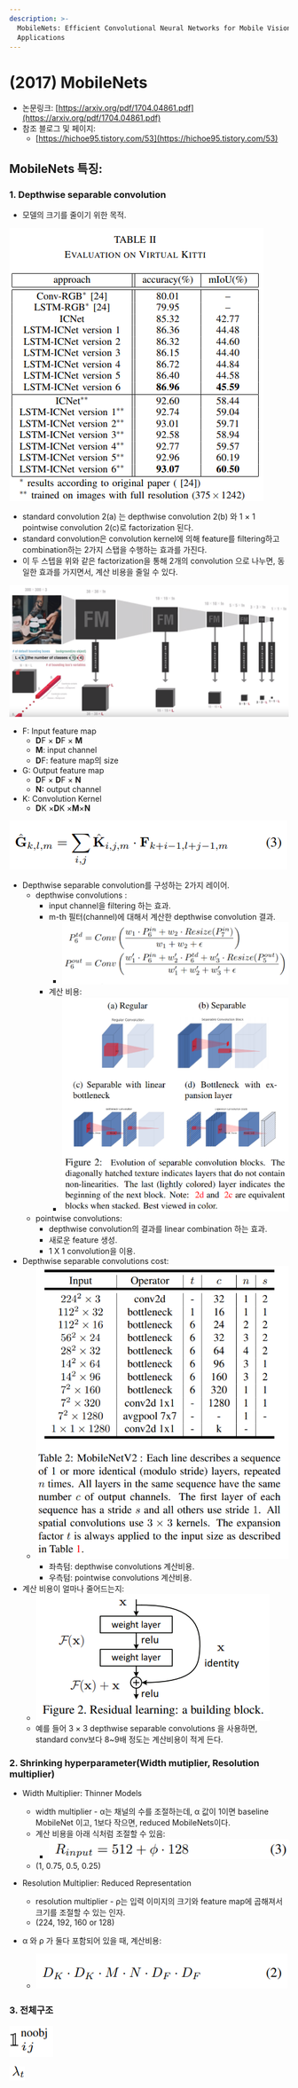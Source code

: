 ```yaml
---
description: >-
  MobileNets: Efficient Convolutional Neural Networks for Mobile Vision
  Applications
---
```


# \(2017\) MobileNets

* 논문링크: [https://arxiv.org/pdf/1704.04861.pdf](https://arxiv.org/pdf/1704.04861.pdf)
* 참조 블로그 및 페이지:
  * [https://hichoe95.tistory.com/53](https://hichoe95.tistory.com/53)

## **MobileNets 특징:**

### 1. Depthwise separable convolution

* 모델의 크기를 줄이기 위한 목적.

![Figure 2. The standard convolutional filters in \(a\) are replaced by two layers: depthwise convolution in \(b\) and pointwise convolution in \(c\) to build a depthwise separable filter.](../.gitbook/assets/image%20%2886%29.png)

* standard convolution 2\(a\) 는 depthwise convolution 2\(b\) 와  1 × 1 pointwise convolution 2\(c\)로 factorization 된다.
* standard convolution은 convolution kernel에 의해 feature를 filtering하고 combination하는 2가지 스탭을 수행하는 효과를 가진다.
* 이 두 스텝을 위와 같은 factorization을 통해  2개의 convolution 으로 나누면, 동일한 효과를 가지면서, 계산 비용을 줄일 수 있다.



![standard convolution &#xACC4;&#xC0B0;&#xC2DD;\(stride-1, padding-1\)&#xC774;&#xB77C;&#xACE0; &#xAC00;&#xC815;.](../.gitbook/assets/image%20%28106%29.png)

* F: Input feature map
  * **D**F × **D**F × **M**
  * **M**: input channel
  * **D**F: feature map의 size
* G: Output feature map
  * **D**F × **D**F × **N**
  * **N:** output channel
* K: Convolution Kernel
  * **D**K ×**D**K ×**M**×**N**

![&#xC2DD;\(1\)&#xC758;  computational cost ](../.gitbook/assets/image%20%28102%29.png)

* Depthwise separable convolution를 구성하는 2가지 레이어.
  * depthwise convolutions : 
    * input channel을 filtering 하는 효과.
    * m-th 필터\(channel\)에 대해서 계산한 depthwise convolution 결과.
      * ![](../.gitbook/assets/image%20%28127%29.png)
    * 계산 비용:
      * ![](../.gitbook/assets/image%20%2894%29.png)
  * pointwise convolutions: 
    * depthwise convolution의 결과를 linear combination 하는 효과.
    * 새로운 feature 생성.
    * 1 X 1 convolution을 이용.
* Depthwise separable convolutions cost:
  * ![](../.gitbook/assets/image%20%2826%29.png)
    * 좌측텀: depthwise convolutions  계산비용.
    * 우측텀: pointwise convolutions 계산비용.
* 계산 비용이 얼마나 줄어드는지:
  * ![](../.gitbook/assets/image%20%2835%29.png)
  * 예를 들어 3 × 3 depthwise separable convolutions 을 사용하면, standard conv보다 8~9배 정도는 계산비용이 적게 든다.

### 2. Shrinking hyperparameter\(Width mutiplier, Resolution multiplier\)

* Width Multiplier: Thinner Models
  * width multiplier - α는 채널의 수를 조절하는데,  α 값이 1이면 baseline MobileNet 이고, 1보다 작으면, reduced MobileNets이다.
  * 계산 비용을 아래 식처럼 조절할 수 있음:
    * ![](../.gitbook/assets/image%20%2831%29.png)
  * \(1, 0.75, 0.5, 0.25\)
* Resolution Multiplier: Reduced Representation

  * resolution multiplier - ρ는 입력 이미지의 크기와 feature map에 곱해져서 크기를 조절할 수 있는 인자.
  * \(224, 192, 160 or 128\)

* α 와 ρ 가 둘다 포함되어 있을 때, 계산비용:
  * ![](../.gitbook/assets/image%20%2880%29.png)

### 3. 전체구조

![](../.gitbook/assets/image%20%2846%29.png)

![](../.gitbook/assets/image%20%2818%29.png)



